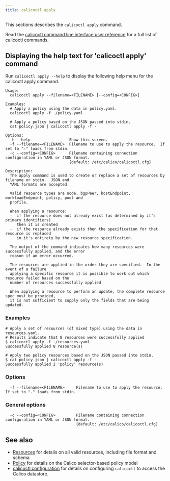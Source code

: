 ```yaml
---
title: calicoctl apply
---
```


This sections describes the `calicoctl apply` command.

Read the [calicoctl command line interface user reference](../calicoctl.md) 
for a full list of calicoctl commands.

## Displaying the help text for 'calicoctl apply' command

Run `calicoctl apply --help` to display the following help menu for the 
calicoctl apply command.

```
Usage:
  calicoctl apply --filename=<FILENAME> [--config=<CONFIG>]

Examples:
  # Apply a policy using the data in policy.yaml.
  calicoctl apply -f ./policy.yaml

  # Apply a policy based on the JSON passed into stdin.
  cat policy.json | calicoctl apply -f -

Options:
  -h --help                 Show this screen.
  -f --filename=<FILENAME>  Filename to use to apply the resource.  If set to "-" loads from stdin.
  -c --config=<CONFIG>      Filename containing connection configuration in YAML or JSON format.
                            [default: /etc/calico/calicoctl.cfg]

Description:
  The apply command is used to create or replace a set of resources by filename or stdin.  JSON and
  YAML formats are accepted.

  Valid resource types are node, bgpPeer, hostEndpoint, workloadEndpoint, policy, pool and
  profile.

  When applying a resource:
  -  if the resource does not already exist (as determined by it's primary identifiers)
     then it is created
  -  if the resource already exists then the specification for that resource is replaced
     in it's entirety by the new resource specification.

  The output of the command indicates how many resources were successfully applied, and the error
  reason if an error occurred.

  The resources are applied in the order they are specified.  In the event of a failure
  applying a specific resource it is possible to work out which resource failed based on the
  number of resources successfully applied

  When applying a resource to perform an update, the complete resource spec must be provided,
  it is not sufficient to supply only the fields that are being updated.
```

### Examples
```
# Apply a set of resources (of mixed type) using the data in resources.yaml.
# Results indicate that 8 resources were successfully applied
$ calicoctl apply -f ./resources.yaml
Successfully applied 8 resource(s)

# Apply two policy resources based on the JSON passed into stdin.
$ cat policy.json | calicoctl apply -f -
Successfully applied 2 'policy' resource(s)
```

### Options
```
  -f --filename=<FILENAME>     Filename to use to apply the resource.  If set to "-" loads from stdin.
```

### General options
```
  -c --config=<CONFIG>         Filename containing connection configuration in YAML or JSON format.
                               [default: /etc/calico/calicoctl.cfg]
```

## See also
-  [Resources](../resources) for details on all valid resources, including file format
   and schema
-  [Policy](../resources/policy.md) for details on the Calico selector-based policy model
-  [calicoctl configuration](../setup/config.md) for details on configuring `calicoctl` to access
   the Calico datastore.
